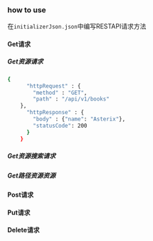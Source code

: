 ### how to use

在`initializerJson.json`中编写RESTAPI请求方法

#### Get请求
##### Get资源请求
```bash
{
      "httpRequest" : {
        "method" : "GET",
        "path" : "/api/v1/books"
    },
      "httpResponse" : {
        "body" : {"name": "Asterix"},
        "statusCode": 200
      }
    }
```
##### Get资源搜索请求
##### Get路径资源资源
#### Post请求
#### Put请求
#### Delete请求
